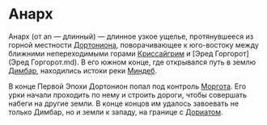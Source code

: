 # Анарх

Анарх (от an — длинный) — длинное узкое ущелье, протянувшееся из горной
местности [Дортониона](Дортонион.md), поворачивающее к юго-востоку между
ближними непереходимыми горами [Криссайгрим](Криссайгрим.md) и
[Эред Горгорот](Эред Горгорот.md). В его южном конце, где открывался путь в
землю [Димбар](Димбар.md), находились истоки реки [Миндеб](Миндеб.md).

В конце Первой Эпохи Дортонион попал под контроль
[Моргота](Личности/Моргот.md). Его урки начали проходить по нему и строить
дороги, чтобы совершать набеги на другие земли. В конце концов им удалось
завоевать не только Димбар, но и земли к западу, на границе с
[Дориатом](Дориат.md).
